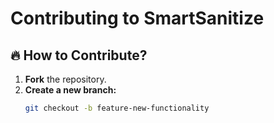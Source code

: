 # Contributing to SmartSanitize  

## 🔥 How to Contribute?  
1. **Fork** the repository.  
2. **Create a new branch:**  
   ```sh
   git checkout -b feature-new-functionality
